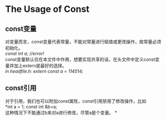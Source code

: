 # The Usage of Const
## const变量
对变量而言，const变量代表常量，不能对常量进行赋值或更改操作，故常量必须初始化。  
  *const int a; //error!*  
const变量默认仅在本文件中作用，想要实现共享的话，在头文件中定义const变量并加上extern是最好的选择。  
  *in headfile.h: extern const a = 114514;*  
  
## const引用
对于引用，我们也可以附加const属性，const引用禁用了修改操作，比如  
  *int a = 1;
  const int &b=a;  
  这种情况下不能通过b来对a进行修改，尽管a是个变量。  *
